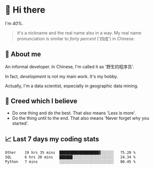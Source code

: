 # 👋 Hi there

I'm *40%*.

> It's a nickname and the real name also in a way.
> My real name pronunciation is similar to *forty percent* ('四成') in Chinese.

## :speech_balloon: About me

An informal developer. In Chinese, I'm called it as '野生的程序员'.

In fact, _development_ is not my main work. It's my hobby.

Actually, I'm a data scientist, especially in geographic data mining.

## :see_no_evil: Creed which I believe

- Do one thing and do the best. That also means 'Less is more'.
- Do the thing until to the end. That also means 'Never forget why you started'.

## :chart_with_upwards_trend: Last 7 days my coding stats

<!--START_SECTION:waka-->

```txt
Other    19 hrs 35 mins  ██████████████████▓░░░░░░   75.20 %
SQL      6 hrs 20 mins   ██████░░░░░░░░░░░░░░░░░░░   24.34 %
Python   7 mins          ░░░░░░░░░░░░░░░░░░░░░░░░░   00.45 %
```

<!--END_SECTION:waka-->
